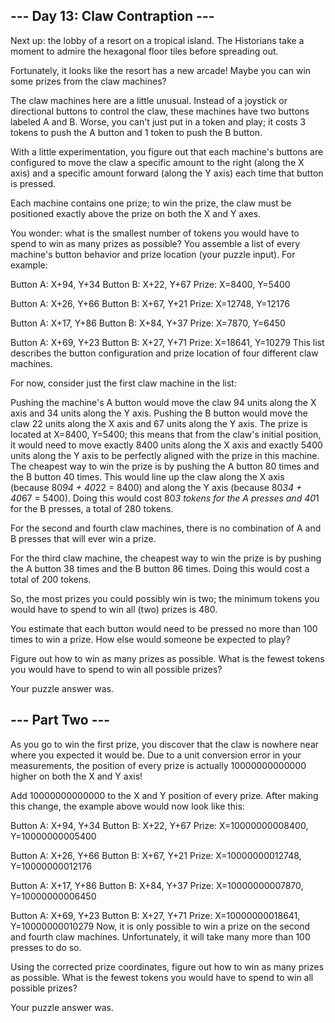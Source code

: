 ## --- Day 13: Claw Contraption ---

Next up: the lobby of a resort on a tropical island. The Historians take a moment to admire the hexagonal floor tiles
before spreading out.

Fortunately, it looks like the resort has a new arcade! Maybe you can win some prizes from the claw machines?

The claw machines here are a little unusual. Instead of a joystick or directional buttons to control the claw, these
machines have two buttons labeled A and B. Worse, you can't just put in a token and play; it costs 3 tokens to push the
A button and 1 token to push the B button.

With a little experimentation, you figure out that each machine's buttons are configured to move the claw a specific
amount to the right (along the X axis) and a specific amount forward (along the Y axis) each time that button is
pressed.

Each machine contains one prize; to win the prize, the claw must be positioned exactly above the prize on both the X and
Y axes.

You wonder: what is the smallest number of tokens you would have to spend to win as many prizes as possible? You
assemble a list of every machine's button behavior and prize location (your puzzle input). For example:

Button A: X+94, Y+34
Button B: X+22, Y+67
Prize: X=8400, Y=5400

Button A: X+26, Y+66
Button B: X+67, Y+21
Prize: X=12748, Y=12176

Button A: X+17, Y+86
Button B: X+84, Y+37
Prize: X=7870, Y=6450

Button A: X+69, Y+23
Button B: X+27, Y+71
Prize: X=18641, Y=10279
This list describes the button configuration and prize location of four different claw machines.

For now, consider just the first claw machine in the list:

Pushing the machine's A button would move the claw 94 units along the X axis and 34 units along the Y axis.
Pushing the B button would move the claw 22 units along the X axis and 67 units along the Y axis.
The prize is located at X=8400, Y=5400; this means that from the claw's initial position, it would need to move exactly
8400 units along the X axis and exactly 5400 units along the Y axis to be perfectly aligned with the prize in this
machine.
The cheapest way to win the prize is by pushing the A button 80 times and the B button 40 times. This would line up the
claw along the X axis (because 80*94 + 40*22 = 8400) and along the Y axis (because 80*34 + 40*67 = 5400). Doing this
would cost 80*3 tokens for the A presses and 40*1 for the B presses, a total of 280 tokens.

For the second and fourth claw machines, there is no combination of A and B presses that will ever win a prize.

For the third claw machine, the cheapest way to win the prize is by pushing the A button 38 times and the B button 86
times. Doing this would cost a total of 200 tokens.

So, the most prizes you could possibly win is two; the minimum tokens you would have to spend to win all (two) prizes is
480.

You estimate that each button would need to be pressed no more than 100 times to win a prize. How else would someone be
expected to play?

Figure out how to win as many prizes as possible. What is the fewest tokens you would have to spend to win all possible
prizes?

Your puzzle answer was.

## --- Part Two ---

As you go to win the first prize, you discover that the claw is nowhere near where you expected it would be. Due to a
unit conversion error in your measurements, the position of every prize is actually 10000000000000 higher on both the X
and Y axis!

Add 10000000000000 to the X and Y position of every prize. After making this change, the example above would now look
like this:

Button A: X+94, Y+34
Button B: X+22, Y+67
Prize: X=10000000008400, Y=10000000005400

Button A: X+26, Y+66
Button B: X+67, Y+21
Prize: X=10000000012748, Y=10000000012176

Button A: X+17, Y+86
Button B: X+84, Y+37
Prize: X=10000000007870, Y=10000000006450

Button A: X+69, Y+23
Button B: X+27, Y+71
Prize: X=10000000018641, Y=10000000010279
Now, it is only possible to win a prize on the second and fourth claw machines. Unfortunately, it will take many more
than 100 presses to do so.

Using the corrected prize coordinates, figure out how to win as many prizes as possible. What is the fewest tokens you
would have to spend to win all possible prizes?

Your puzzle answer was.